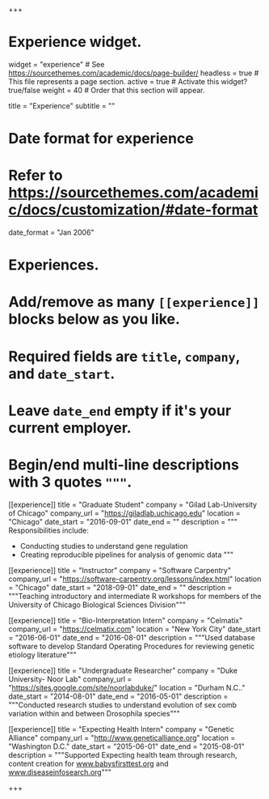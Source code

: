 +++
# Experience widget.
widget = "experience"  # See https://sourcethemes.com/academic/docs/page-builder/
headless = true  # This file represents a page section.
active = true  # Activate this widget? true/false
weight = 40  # Order that this section will appear.

title = "Experience"
subtitle = ""

# Date format for experience
#   Refer to https://sourcethemes.com/academic/docs/customization/#date-format
date_format = "Jan 2006"

# Experiences.
#   Add/remove as many `[[experience]]` blocks below as you like.
#   Required fields are `title`, `company`, and `date_start`.
#   Leave `date_end` empty if it's your current employer.
#   Begin/end multi-line descriptions with 3 quotes `"""`.
[[experience]]
  title = "Graduate Student"
  company = "Gilad Lab-University of Chicago"
  company_url = "https://giladlab.uchicago.edu"
  location = "Chicago"
  date_start = "2016-09-01"
  date_end = ""
  description = """
  Responsibilities include:
  
  * Conducting studies to understand gene regulation
  * Creating reproducible pipelines for analysis of genomic data
  """

[[experience]]
  title = "Instructor"
  company = "Software Carpentry"
  company_url = "https://software-carpentry.org/lessons/index.html"
  location = "Chicago"
  date_start = "2018-09-01"
  date_end = ""
  description = """Teaching introductory and intermediate R workshops for members of the University of Chicago Biological Sciences Division"""
  
[[experience]]
  title = "Bio-Interpretation Intern"
  company = "Celmatix"
  company_url = "https://celmatix.com"
  location = "New York City"
  date_start = "2016-06-01"
  date_end = "2016-08-01"
  description = """Used database software to develop Standard Operating Procedures for reviewing genetic etiology literature"""

[[experience]]
  title = "Undergraduate Researcher"
  company = "Duke University- Noor Lab"
  company_url = "https://sites.google.com/site/noorlabduke/"
  location = "Durham N.C.."
  date_start = "2014-08-01"
  date_end = "2016-05-01"
  description = """Conducted research studies to understand evolution of sex comb variation within and between Drosophila species"""

[[experience]]
  title = "Expecting Health Intern"
  company = "Genetic Alliance"
  company_url = "http://www.geneticalliance.org"
  location = "Washington D.C."
  date_start = "2015-06-01"
  date_end = "2015-08-01"
  description = """Supported Expecting health team through research, content creation for www.babysfirsttest.org and www.diseaseinfosearch.org"""

+++
